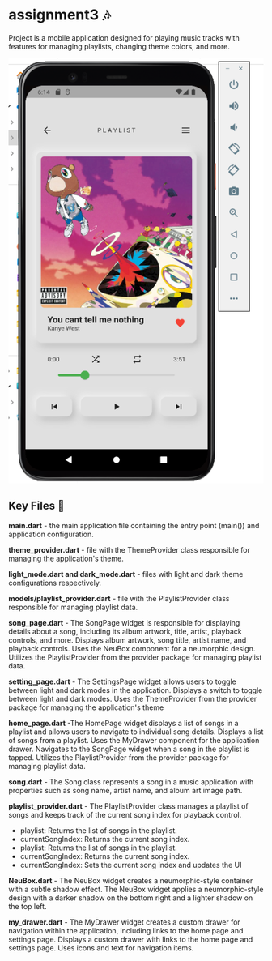 # assignment3 🎶

Project is a mobile application designed for playing music tracks with features for managing playlists, changing theme colors, and more.

![Alt text](/assets/images/application.png)

## Key Files 🔑

**main.dart** - the main application file containing the entry point (main()) and application configuration.

**theme_provider.dart** - file with the ThemeProvider class responsible for managing the application's theme.

**light_mode.dart and dark_mode.dart** - files with light and dark theme configurations respectively.

**models/playlist_provider.dart** - file with the PlaylistProvider class responsible for managing playlist data.

**song_page.dart** - The SongPage widget is responsible for displaying details about a song, including its album artwork, title, artist, playback controls, and more. Displays album artwork, song title, artist name, and playback controls.
Uses the NeuBox component for a neumorphic design.
Utilizes the PlaylistProvider from the provider package for managing playlist data.

**setting_page.dart** - The SettingsPage widget allows users to toggle between light and dark modes in the application. Displays a switch to toggle between light and dark modes.
Uses the ThemeProvider from the provider package for managing the application's theme

**home_page.dart** -The HomePage widget displays a list of songs in a playlist and allows users to navigate to individual song details. Displays a list of songs from a playlist.
Uses the MyDrawer component for the application drawer.
Navigates to the SongPage widget when a song in the playlist is tapped.
Utilizes the PlaylistProvider from the provider package for managing playlist data.

**song.dart** - The Song class represents a song in a music application with properties such as song name, artist name, and album art image path.

**playlist_provider.dart** - The PlaylistProvider class manages a playlist of songs and keeps track of the current song index for playback control.

- playlist: Returns the list of songs in the playlist.
- currentSongIndex: Returns the current song index.
- playlist: Returns the list of songs in the playlist.
- currentSongIndex: Returns the current song index.
- currentSongIndex: Sets the current song index and updates the UI

**NeuBox.dart** - The NeuBox widget creates a neumorphic-style container with a subtle shadow effect. The NeuBox widget applies a neumorphic-style design with a darker shadow on the bottom right and a lighter shadow on the top left.

**my_drawer.dart** - The MyDrawer widget creates a custom drawer for navigation within the application, including links to the home page and settings page. Displays a custom drawer with links to the home page and settings page.
Uses icons and text for navigation items.
